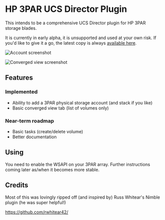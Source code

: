 # HP 3PAR UCS Director Plugin
This intends to be a comprehensive UCS Director plugin for HP 3PAR storage blades.

It is currently in early alpha, it is unsupported and used at your own risk. If you'd like to give it a go, the latest copy is always [available here](https://github.com/CiscoUKIDCDev/HP3ParPlugin/blob/master/Open_Automation/HP3Par-plugin.zip?raw=true).

![Account screenshot](https://matt.fragilegeek.com/ucsd-3par-account.png)

![Converged view screenshot](https://matt.fragilegeek.com/ucsd-3par-summary)

## Features

### Implemented
* Ability to add a 3PAR physical storage account (and stack if you like)
* Basic converged view tab (list of volumes only)

### Near-term roadmap
* Basic tasks (create/delete volume)
* Better documentation

## Using
You need to enable the WSAPI on your 3PAR array. Further instructions coming later as/when it becomes more stable.

## Credits
Most of this was lovingly ripped off (and inspired by) Russ Whitear's Nimble plugin (he was super helpful!)

https://github.com/rwhitear42/
